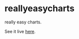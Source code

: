 reallyeasycharts
================

really easy charts.

See it live [here](http://reallyeasycharts.herokuapp.com).
